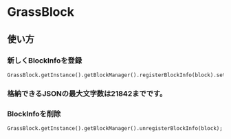 # GrassBlock

## 使い方
### 新しくBlockInfoを登録
```
GrassBlock.getInstance().getBlockManager().registerBlockInfo(block).setJson(jsonString);
```
### 格納できるJSONの最大文字数は21842までです。

### BlockInfoを削除
```
GrassBlock.getInstance().getBlockManager().unregisterBlockInfo(block);
```